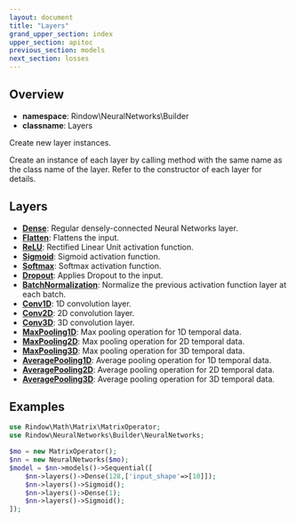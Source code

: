 ```yaml
---
layout: document
title: "Layers"
grand_upper_section: index
upper_section: apitoc
previous_section: models
next_section: losses
---
```

Overview
-------

- **namespace**: Rindow\NeuralNetworks\Builder
- **classname**: Layers

Create new layer instances.

Create an instance of each layer by calling method with the same name as the class name of the layer.
Refer to the constructor of each layer for details.

Layers
------

- [**Dense**](dense.html): Regular densely-connected Neural Networks layer.
- [**Flatten**](flatten.html): Flattens the input.
- [**ReLU**](relu.html): Rectified Linear Unit activation function.
- [**Sigmoid**](sigmoid.html): Sigmoid activation function.
- [**Softmax**](softmax.html): Softmax activation function.
- [**Dropout**](dropout.html): Applies Dropout to the input.
- [**BatchNormalization**](batchnormalization.html): Normalize the previous activation function layer at each batch.
- [**Conv1D**](conv1d.html): 1D convolution layer.
- [**Conv2D**](conv2d.html): 2D convolution layer.
- [**Conv3D**](conv3d.html): 3D convolution layer.
- [**MaxPooling1D**](maxpooling1d.html): Max pooling operation for 1D temporal data.
- [**MaxPooling2D**](maxpooling2d.html): Max pooling operation for 2D temporal data.
- [**MaxPooling3D**](maxpooling3d.html): Max pooling operation for 3D temporal data.
- [**AveragePooling1D**](averagepooling1d.html): Average pooling operation for 1D temporal data.
- [**AveragePooling2D**](averagepooling2d.html): Average pooling operation for 2D temporal data.
- [**AveragePooling3D**](averagepooling3d.html): Average pooling operation for 3D temporal data.


Examples
--------

```php
use Rindow\Math\Matrix\MatrixOperator;
use Rindow\NeuralNetworks\Builder\NeuralNetworks;

$mo = new MatrixOperator();
$nn = new NeuralNetworks($mo);
$model = $nn->models()->Sequential([
    $nn->layers()->Dense(128,['input_shape'=>[10]]);
    $nn->layers()->Sigmoid();
    $nn->layers()->Dense(1);
    $nn->layers()->Sigmoid();
]);
```

